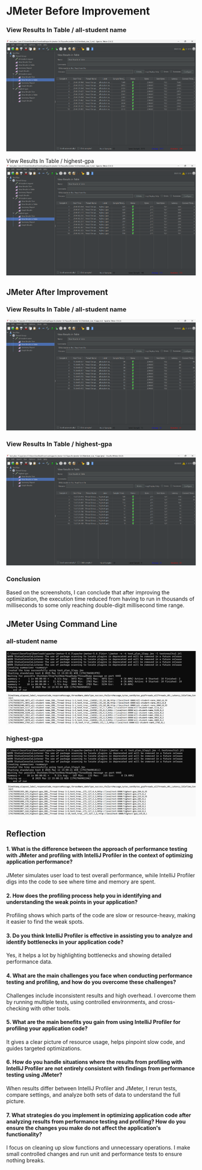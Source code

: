 # JMeter Before Improvement 

### View Results In Table / all-student name
![img_1.png](img_1.png)

View Results In Table / highest-gpa
![img_2.png](img_2.png)

## JMeter After Improvement

### View Results In Table / all-student name
![img_3.png](img_3.png)

### View Results In Table / highest-gpa
![img_4.png](img_4.png)

### Conclusion
Based on the screenshots, I can conclude that after improving
the optimization, the execution time reduced from having to run in 
thousands of milliseconds to some only reaching double-digit millisecond time range.

## JMeter Using Command Line
### all-student name 
![img_5.png](img_5.png)
![img_6.png](img_6.png)

### highest-gpa
![img_7.png](img_7.png)
![img_8.png](img_8.png)

## Reflection
#### 1. What is the difference between the approach of performance testing with JMeter and profiling with IntelliJ Profiler in the context of optimizing application performance?
JMeter simulates user load to test overall performance, while IntelliJ Profiler digs into the code to see where time and memory are spent.

#### 2. How does the profiling process help you in identifying and understanding the weak points in your application?
Profiling shows which parts of the code are slow or resource-heavy, making it easier to find the weak spots.

#### 3. Do you think IntelliJ Profiler is effective in assisting you to analyze and identify bottlenecks in your application code?
Yes, it helps a lot by highlighting bottlenecks and showing detailed performance data.

#### 4. What are the main challenges you face when conducting performance testing and profiling, and how do you overcome these challenges?
Challenges include inconsistent results and high overhead. I overcome them by running multiple tests, using controlled environments, and cross-checking with other tools.

#### 5. What are the main benefits you gain from using IntelliJ Profiler for profiling your application code?
It gives a clear picture of resource usage, helps pinpoint slow code, and guides targeted optimizations.

#### 6. How do you handle situations where the results from profiling with IntelliJ Profiler are not entirely consistent with findings from performance testing using JMeter?
When results differ between IntelliJ Profiler and JMeter, I rerun tests, compare settings, and analyze both sets of data to understand the full picture.

#### 7. What strategies do you implement in optimizing application code after analyzing results from performance testing and profiling? How do you ensure the changes you make do not affect the application's functionality?
I focus on cleaning up slow functions and unnecessary operations. I make small controlled changes and run unit and performance tests to ensure nothing breaks.


